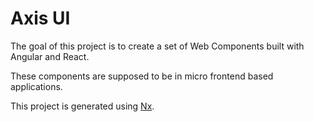 # Axis UI

The goal of this project is to create a set of Web Components built with Angular and React.

These components are supposed to be in micro frontend based applications.

This project is generated using [Nx](https://nx.dev).
